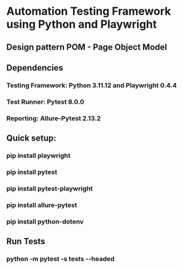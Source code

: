 # Automation Testing Framework using Python and Playwright
## Design pattern POM - Page Object Model


## Dependencies
### Testing Framework:   Python          3.11.12 and  Playwright  0.4.4
### Test Runner:         Pytest          8.0.0
### Reporting:           Allure-Pytest   2.13.2


## Quick setup:
### pip install playwright
### pip install pytest
### pip install pytest-playwright
### pip install allure-pytest
### pip install python-dotenv

## Run Tests
### python -m pytest -s tests --headed
